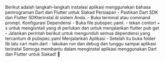Berikut adalah langkah-langkah instalasi aplikasi menggunakan bahasa pemrograman Dart dan Flutter untuk Siakad
Persiapan
    - Pastikan Dart SDK dan Flutter SDKterinstal di sistem Anda.
    - Buka terminal atau command prompt.
Konfigurasi Dependensi
    - Buka file pubspec.yaml.
    - tekan contorl + s untuk mengisntall yang di perlukan dan untuk menjalankan flutter pub get
    - Jalankan perintah berikut untuk mengunduh semua dependensi yang tercantum di pubspec.yaml
Menjalankan Aplikasi 
    - Setelah itu buka folder lib lalu cari main.dart
    - lakukan run dan debug dan tunggu sampai aplikasi terinstal
Semoga membantu dalam menginstal aplikasi menggunakan Dart dan Flutter untuk Siakad! 🌟

